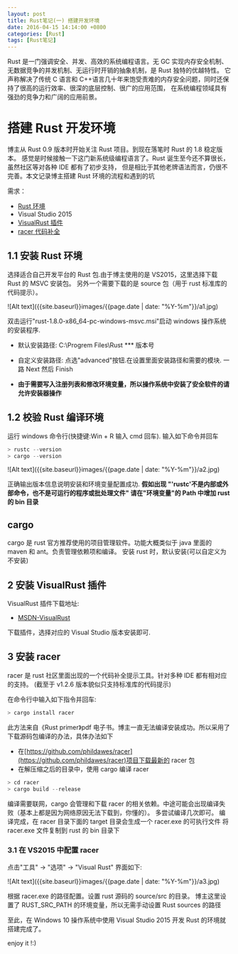 ```yaml
---
layout: post
title: Rust笔记(一) 搭建开发环境
date: 2016-04-15 14:14:00 +0800
categories: [Rust]
tags: [Rust笔记]
---
```


Rust 是一门强调安全、并发、高效的系统编程语言。无 GC 实现内存安全机制、无数据竞争的并发机制、无运行时开销的抽象机制，是 Rust 独特的优越特性。
它声称解决了传统 C 语言和 C++语言几十年来饱受责难的内存安全问题，同时还保持了很高的运行效率、很深的底层控制、很广的应用范围，
在系统编程领域具有强劲的竞争力和广阔的应用前景。

# 搭建 Rust 开发环境

博主从 Rust 0.9 版本时开始关注 Rust 项目。到现在落笔时 Rust 的 1.8 稳定版本。
感觉是时候接触一下这门新系统级编程语言了。Rust 诞生至今还不算很长，虽然社区等对各种 IDE 都有了初步支持，
但是相比于其他老牌语法而言，仍很不完善。本文记录博主搭建 Rust 环境的流程和遇到的坑

需求：

- [Rust 环境](https://www.rust-lang.org/downloads.html)
- Visual Studio 2015
- [VisualRust 插件](https://visualstudiogallery.msdn.microsoft.com/c6075d2f-8864-47c0-8333-92f183d3e640/)
- [racer 代码补全](https://github.com/phildawes/racer)

## 1.1 安装 Rust 环境

选择适合自己开发平台的 Rust 包.由于博主使用的是 VS2015，这里选择下载 Rust 的 MSVC 安装包。
另外一个需要下载的是 source 包（用于 rust 标准库的代码提示）。

![Alt text]({{site.baseurl}}images/{{page.date | date: "%Y-%m"}}/a1.jpg)

双击运行"rust-1.8.0-x86_64-pc-windows-msvc.msi"启动 windows 操作系统的安装程序.

- 默认安装路径: C:\Progrem Files\Rust \*\*\* 版本号
- 自定义安装路径: 点选"advanced"按钮.在设置里面安装路径和需要的模块.
  一路 Next 然后 Finish

- **由于需要写入注册列表和修改环境变量，所以操作系统中安装了安全软件的请允许安装器操作**

## 1.2 校验 Rust 编译环境

运行 windows 命令行(快捷键:Win + R 输入 cmd 回车). 输入如下命令并回车

```cpp
> rustc --version
> cargo --version
```

![Alt text]({{site.baseurl}}images/{{page.date | date: "%Y-%m"}}/a2.jpg)

正确输出版本信息说明安装和环境变量配置成功.
**假如出现 "'rustc'不是内部或外部命令，也不是可运行的程序或批处理文件"
请在"环境变量"的 Path 中增加 rust 的 bin 目录**

## cargo

cargo 是 rust 官方推荐使用的项目管理软件。功能大概类似于 java 里面的 maven 和 ant。负责管理依赖项和编译。
安装 rust 时，默认安装(可以自定义为不安装)

## 2 安装 VisualRust 插件

VisualRust 插件下载地址:

- [MSDN-VisualRust](https://visualstudiogallery.msdn.microsoft.com/c6075d2f-8864-47c0-8333-92f183d3e640/)

下载插件，选择对应的 Visual Studio 版本安装即可.

## 3 安装 racer

racer 是 rust 社区里面出现的一个代码补全提示工具。针对多种 IDE 都有相对应的支持。
(截至于 v1.2.6 版本貌似只支持标准库的代码提示)

在命令行中输入如下指令并回车:

```cpp
> cargo install racer
```

此方法来自《Rust primer》pdf 电子书。博主一直无法编译安装成功。所以采用了下载源码包编译的办法，具体办法如下

- 在[https://github.com/phildawes/racer](https://github.com/phildawes/racer)项目下载最新的 racer 包
- 在解压缩之后的目录中，使用 cargo 编译 racer

```cpp
> cd racer
> cargo build --release
```

编译需要联网，cargo 会管理和下载 racer 的相关依赖。中途可能会出现编译失败（基本上都是因为网络原因无法下载到，你懂的）。
多尝试编译几次即可。
编译完成，在 racer 目录下面的 target 目录会生成一个 racer.exe 的可执行文件
将 racer.exe 文件复制到 rust 的 bin 目录下

### 3.1 在 VS2015 中配置 racer

点击"工具" -> "选项" -> "Visual Rust" 界面如下:

![Alt text]({{site.baseurl}}images/{{page.date | date: "%Y-%m"}}/a3.jpg)

根据 racer.exe 的路径配置。设置 rust 源码的 source/src 的目录。
博主这里设置了 RUST_SRC_PATH 的环境变量，所以无需手动设置 Rust sources 的路径

至此，在 Windows 10 操作系统中使用 Visual Studio 2015 开发 Rust 的环境就搭建完成了。

enjoy it !:)
